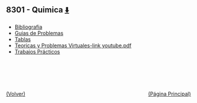 
<html>
<body>
<h2>8301 - Quimica <a href="https://downgit.github.io/#/home?url=https://github.com/Apuntes-FIUBA/Apuntes-Electronica/tree/main/83 - Química/8301 - Quimica" style="font-size:20px">  ⬇️ </a></h2>
<ul>
    <li><a href="Bibliografia">Bibliografia</a></li>
    <li><a href="Guias de Problemas">Guias de Problemas</a></li>
    <li><a href="Tablas">Tablas</a></li>
    <li><a href="Teoricas y Problemas Virtuales-link youtube.pdf">Teoricas y Problemas Virtuales-link youtube.pdf</a></li>
    <li><a href="Trabajos Prácticos">Trabajos Prácticos</a></li>
</ul>
</body>
</html>








<br><br><br><br><br><a href="../" style="float: left">(Volver)</a> <a href="https://apuntes-fiuba.github.io/Apuntes-Electronica" style="float: right">(Página Principal)</a>
